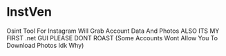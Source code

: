 # InstVen
Osint Tool For Instagram Will Grab Account Data And Photos ALSO ITS MY FIRST .net GUI PLEASE DONT ROAST (Some Accounts Wont Allow You To Download Photos Idk Why)
